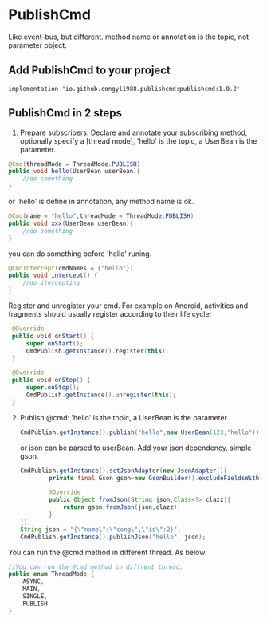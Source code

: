 # PublishCmd

Like event-bus, but different. method name or annotation is the topic, not parameter object.

## Add PublishCmd to your project

```
implementation 'io.github.congyl1988.publishcmd:publishcmd:1.0.2'
```

## PublishCmd in 2 steps

1. Prepare subscribers: Declare and annotate your subscribing method, optionally specify a [thread mode], 'hello' is the topic, a UserBean is the parameter.

```java
@Cmd(threadMode = ThreadMode.PUBLISH)
public void hello(UserBean userBean){
    //do something
}
```

or 'hello' is define in annotation, any method name is ok.

```java
@Cmd(name = "hello",threadMode = ThreadMode.PUBLISH)
public void xxx(UserBean userBean){
    //do something
}
```

you can do something before 'hello' runing.

```java
@CmdIntercept(cmdNames = {"hello"})
public void intercept() {
    //do itercepting
}
```

Register and unregister your cmd. For example on Android, activities and fragments should usually register according to their life cycle:

```java
 @Override
 public void onStart() {
     super.onStart();
     CmdPublish.getInstance().register(this);
 }

 @Override
 public void onStop() {
     super.onStop();
     CmdPublish.getInstance().unregister(this);
 }
```

2. Publish @cmd: 'hello' is the topic, a UserBean is the parameter.

   ```java
   CmdPublish.getInstance().publish("hello",new UserBean(123,"hello"));
   ```

   or json can be parsed to userBean. Add your json dependency, simple gson.

   ```java
   CmdPublish.getInstance().setJsonAdapter(new JsonAdapter(){
           private final Gson gson=new GsonBuilder().excludeFieldsWithoutExposeAnnotation().create();
   
           @Override
           public Object fromJson(String json,Class<?> clazz){
               return gson.fromJson(json,clazz);
           }
   });
   String json = "{\"name\":\"cong\",\"id\":2}";
   CmdPublish.getInstance().publishJson("hello", json);
   ```

You can run the @cmd method in different thread. As below

```java
//You can run the @cmd method in diffrent thread. 
public enum ThreadMode {
    ASYNC,
    MAIN,
    SINGLE,
    PUBLISH
}
```


